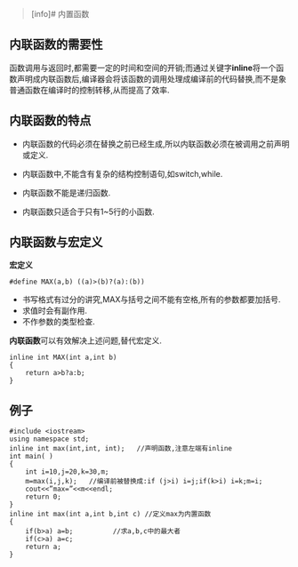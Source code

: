 >[info]# 内置函数

## **内联函数的需要性**

函数调用与返回时,都需要一定的时间和空间的开销;而通过关键字**inline**将一个函数声明成内联函数后,编译器会将该函数的调用处理成编译前的代码替换,而不是象普通函数在编译时的控制转移,从而提高了效率.

##  **内联函数的特点**

- 内联函数的代码必须在替换之前已经生成,所以内联函数必须在被调用之前声明或定义.
- 内联函数中,不能含有复杂的结构控制语句,如switch,while.

- 内联函数不能是递归函数.

- 内联函数只适合于只有1~5行的小函数.

## **内联函数与宏定义**

**宏定义**   

```
#define MAX(a,b) ((a)>(b)?(a):(b))
```

- 书写格式有过分的讲究,MAX与括号之间不能有空格,所有的参数都要加括号.
- 求值时会有副作用.
- 不作参数的类型检查.

**内联函数**可以有效解决上述问题,替代宏定义.

```
inline int MAX(int a,int b)
{
	return a>b?a:b;
}
```

## **例子**

```
#include <iostream>
using namespace std;
inline int max(int,int, int);   //声明函数,注意左端有inline
int main( )
{
	int i=10,j=20,k=30,m;
    m=max(i,j,k);   //编译前被替换成:if (j>i) i=j;if(k>i) i=k;m=i;
	cout<<”max=”<<m<<endl;
    return 0;
}
inline int max(int a,int b,int c) //定义max为内置函数
{
	if(b>a) a=b;          //求a,b,c中的最大者
    if(c>a) a=c;
    return a;
}
```
